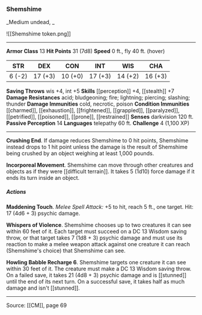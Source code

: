### Shemshime
_Medium undead, _

![[Shemshime token.png]]


---

**Armor Class** 13
**Hit Points** 31 (7d8)
**Speed** 0 ft., fly 40 ft. (hover)

| STR     | DEX     | CON     | INT     | WIS     | CHA     |
|---------|---------|---------|---------|---------|---------|
| 6 (-2) | 17 (+3) | 10 (+0) | 17 (+3) | 14 (+2) | 16 (+3) |

**Saving Throws** wis +4, int +5
**Skills** [[perception]] +4, [[stealth]] +7
**Damage Resistances** acid; bludgeoning; fire; lightning; piercing; slashing; thunder
**Damage Immunities** cold, necrotic, poison
**Condition Immunities** [[charmed]], [[exhaustion]], [[frightened]], [[grappled]], [[paralyzed]], [[petrified]], [[poisoned]], [[prone]], [[restrained]]
**Senses** darkvision 120 ft.
**Passive Perception** 14
**Languages** telepathy 60 ft.
**Challenge** 4 (1,100 XP)

---

**Crushing End**. If damage reduces Shemshime to 0 hit points, Shemshime instead drops to 1 hit point unless the damage is the result of Shemshime being crushed by an object weighing at least 1,000 pounds.

**Incorporeal Movement**. Shemshime can move through other creatures and objects as if they were [[difficult terrain]]. It takes 5 (1d10) force damage if it ends its turn inside an object.

##### Actions
**Maddening Touch**. _Melee Spell Attack:_ +5 to hit, reach 5 ft., one target. Hit: 17 (4d6 + 3) psychic damage.

**Whispers of Violence**. Shemshime chooses up to two creatures it can see within 60 feet of it. Each target must succeed on a DC 13 Wisdom saving throw, or that target takes 7 (1d8 + 3) psychic damage and must use its reaction to make a melee weapon attack against one creature it can reach (Shemshime's choice) that Shemshime can see.

**Howling Babble Recharge 6**. Shemshime targets one creature it can see within 30 feet of it. The creature must make a DC 13 Wisdom saving throw. On a failed save, it takes 21 (4d8 + 3) psychic damage and is [[stunned]] until the end of its next turn. On a successful save, it takes half as much damage and isn't [[stunned]].


---

Source: [[CM]], page 69